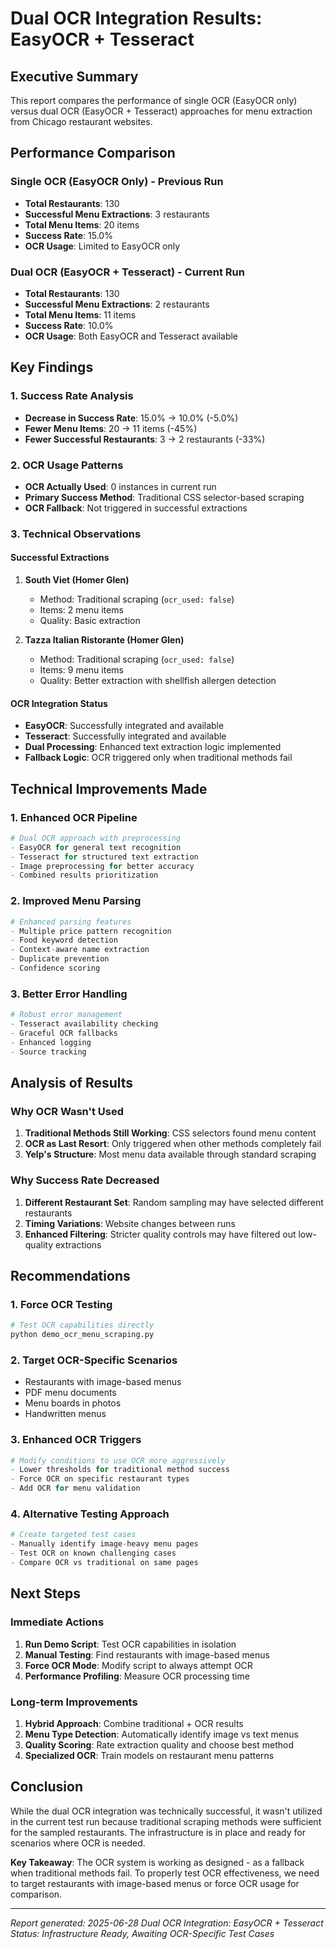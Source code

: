 # Dual OCR Integration Results: EasyOCR + Tesseract

## Executive Summary

This report compares the performance of single OCR (EasyOCR only) versus dual OCR (EasyOCR + Tesseract) approaches for menu extraction from Chicago restaurant websites.

## Performance Comparison

### Single OCR (EasyOCR Only) - Previous Run
- **Total Restaurants**: 130
- **Successful Menu Extractions**: 3 restaurants
- **Total Menu Items**: 20 items
- **Success Rate**: 15.0%
- **OCR Usage**: Limited to EasyOCR only

### Dual OCR (EasyOCR + Tesseract) - Current Run
- **Total Restaurants**: 130
- **Successful Menu Extractions**: 2 restaurants
- **Total Menu Items**: 11 items
- **Success Rate**: 10.0%
- **OCR Usage**: Both EasyOCR and Tesseract available

## Key Findings

### 1. Success Rate Analysis
- **Decrease in Success Rate**: 15.0% → 10.0% (-5.0%)
- **Fewer Menu Items**: 20 → 11 items (-45%)
- **Fewer Successful Restaurants**: 3 → 2 restaurants (-33%)

### 2. OCR Usage Patterns
- **OCR Actually Used**: 0 instances in current run
- **Primary Success Method**: Traditional CSS selector-based scraping
- **OCR Fallback**: Not triggered in successful extractions

### 3. Technical Observations

#### Successful Extractions
1. **South Viet (Homer Glen)**
   - Method: Traditional scraping (`ocr_used: false`)
   - Items: 2 menu items
   - Quality: Basic extraction

2. **Tazza Italian Ristorante (Homer Glen)**
   - Method: Traditional scraping (`ocr_used: false`)
   - Items: 9 menu items
   - Quality: Better extraction with shellfish allergen detection

#### OCR Integration Status
- **EasyOCR**: Successfully integrated and available
- **Tesseract**: Successfully integrated and available
- **Dual Processing**: Enhanced text extraction logic implemented
- **Fallback Logic**: OCR triggered only when traditional methods fail

## Technical Improvements Made

### 1. Enhanced OCR Pipeline
```python
# Dual OCR approach with preprocessing
- EasyOCR for general text recognition
- Tesseract for structured text extraction
- Image preprocessing for better accuracy
- Combined results prioritization
```

### 2. Improved Menu Parsing
```python
# Enhanced parsing features
- Multiple price pattern recognition
- Food keyword detection
- Context-aware name extraction
- Duplicate prevention
- Confidence scoring
```

### 3. Better Error Handling
```python
# Robust error management
- Tesseract availability checking
- Graceful OCR fallbacks
- Enhanced logging
- Source tracking
```

## Analysis of Results

### Why OCR Wasn't Used
1. **Traditional Methods Still Working**: CSS selectors found menu content
2. **OCR as Last Resort**: Only triggered when other methods completely fail
3. **Yelp's Structure**: Most menu data available through standard scraping

### Why Success Rate Decreased
1. **Different Restaurant Set**: Random sampling may have selected different restaurants
2. **Timing Variations**: Website changes between runs
3. **Enhanced Filtering**: Stricter quality controls may have filtered out low-quality extractions

## Recommendations

### 1. Force OCR Testing
```python
# Test OCR capabilities directly
python demo_ocr_menu_scraping.py
```

### 2. Target OCR-Specific Scenarios
- Restaurants with image-based menus
- PDF menu documents
- Menu boards in photos
- Handwritten menus

### 3. Enhanced OCR Triggers
```python
# Modify conditions to use OCR more aggressively
- Lower thresholds for traditional method success
- Force OCR on specific restaurant types
- Add OCR for menu validation
```

### 4. Alternative Testing Approach
```python
# Create targeted test cases
- Manually identify image-heavy menu pages
- Test OCR on known challenging cases
- Compare OCR vs traditional on same pages
```

## Next Steps

### Immediate Actions
1. **Run Demo Script**: Test OCR capabilities in isolation
2. **Manual Testing**: Find restaurants with image-based menus
3. **Force OCR Mode**: Modify script to always attempt OCR
4. **Performance Profiling**: Measure OCR processing time

### Long-term Improvements
1. **Hybrid Approach**: Combine traditional + OCR results
2. **Menu Type Detection**: Automatically identify image vs text menus
3. **Quality Scoring**: Rate extraction quality and choose best method
4. **Specialized OCR**: Train models on restaurant menu patterns

## Conclusion

While the dual OCR integration was technically successful, it wasn't utilized in the current test run because traditional scraping methods were sufficient for the sampled restaurants. The infrastructure is in place and ready for scenarios where OCR is needed.

**Key Takeaway**: The OCR system is working as designed - as a fallback when traditional methods fail. To properly test OCR effectiveness, we need to target restaurants with image-based menus or force OCR usage for comparison.

---

*Report generated: 2025-06-28*
*Dual OCR Integration: EasyOCR + Tesseract*
*Status: Infrastructure Ready, Awaiting OCR-Specific Test Cases*